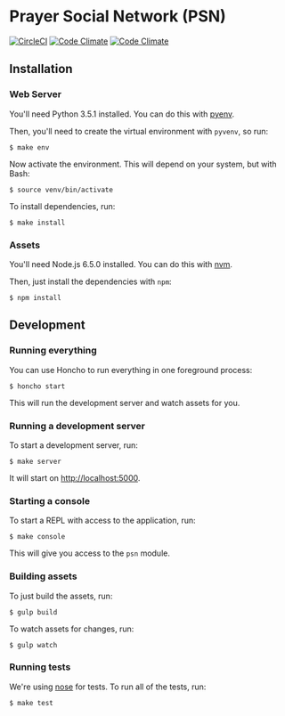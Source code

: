 # Prayer Social Network (PSN)

[![CircleCI](https://img.shields.io/circleci/project/notfreshmen/psn.svg?maxAge=2592000?style=flat-square)](https://circleci.com/gh/notfreshmen/psn) [![Code Climate](https://img.shields.io/codeclimate/github/notfreshmen/psn.svg?maxAge=2592000?style=flat-square)](https://codeclimate.com/github/notfreshmen/psn) [![Code Climate](https://img.shields.io/codeclimate/coverage/github/notfreshmen/psn.svg?maxAge=2592000?style=flat-square)](https://codeclimate.com/github/notfreshmen/psn/coverage)

## Installation

### Web Server

You'll need Python 3.5.1 installed. You can do this with [pyenv](https://github.com/yyuu/pyenv).

Then, you'll need to create the virtual environment with `pyvenv`, so run:

```
$ make env
```

Now activate the environment. This will depend on your system, but with Bash:

```
$ source venv/bin/activate
```

To install dependencies, run:

```
$ make install
```

### Assets

You'll need Node.js 6.5.0 installed. You can do this with [nvm](https://github.com/creationix/nvm).

Then, just install the dependencies with `npm`:

```
$ npm install
```

## Development

### Running everything

You can use Honcho to run everything in one foreground process:

```
$ honcho start
```

This will run the development server and watch assets for you.

### Running a development server

To start a development server, run:

```
$ make server
```

It will start on [http://localhost:5000](http://localhost:5000).

### Starting a console

To start a REPL with access to the application, run:

```
$ make console
```

This will give you access to the `psn` module.

### Building assets

To just build the assets, run:

```
$ gulp build
```

To watch assets for changes, run:

```
$ gulp watch
```

### Running tests

We're using [nose](http://nose.readthedocs.io/en/latest/) for tests. To run all of the tests, run:

```
$ make test
```
